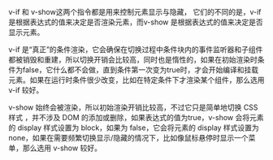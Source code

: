 
v-if 和 v-show这两个指令都是用来控制元素显示与隐藏， 它们的不同的是，v-if 是根据表达式的值来决定是否渲染元素，而v-show 是根据表达式的值来决定是否显示元素。

v-if 是“真正”的条件渲染，它会确保在切换过程中条件块内的事件监听器和子组件都被销毁和重建，所以切换开销会比较高，同时也是惰性的，如果在初始渲染时条件为false，它什么都不会做，直到条件第一次变为true时，才会开始编译和挂载元素。如果在运行时条件很少改变，比如在特定条件下才渲染某个组件，那么选用v-if 较好。

v-show 始终会被渲染，所以初始渲染开销比较高，不过它只是简单地切换 CSS 样式 ，并不涉及 DOM 的添加或删除，如果表达式的值为true，v-show 会将元素的 display 样式设置为 block，如果为 false，它会将元素的 display 样式设置为 none，如果在需要频繁切换显示/隐藏的情况下，比如像鼠标悬停时显示一个菜单，那么选用 v-show 较好。





